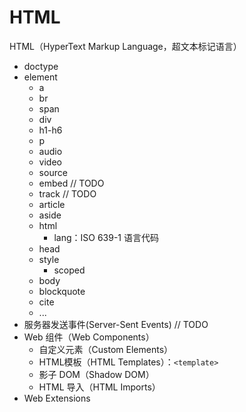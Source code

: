 # HTML

HTML（HyperText Markup Language，超文本标记语言）

* doctype
* element
    * a
    * br
    * span
    * div
    * h1-h6
    * p
    * audio
    * video
    * source
    * embed // TODO
    * track // TODO
    * article
    * aside
    * html
        * lang：ISO 639-1 语言代码
    * head
    * style
        * scoped
    * body
    * blockquote
    * cite
    * ...
* 服务器发送事件(Server-Sent Events) // TODO
* Web 组件（Web Components）
    * 自定义元素（Custom Elements）
    * HTML模板（HTML Templates）：`<template>`
    * 影子 DOM（Shadow DOM）
    * HTML 导入（HTML Imports）
* Web Extensions